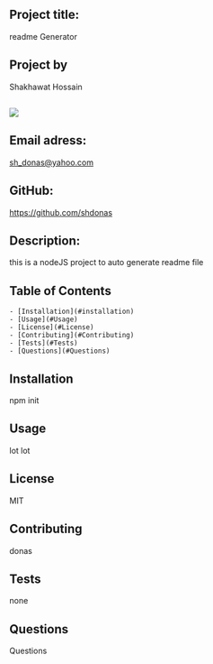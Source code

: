 
## Project title: 
  readme Generator
   
## Project by 
  Shakhawat Hossain
##
  ![](https://avatars3.githubusercontent.com/u/25496922?v=4)
## Email adress: 
  sh_donas@yahoo.com
## GitHub: 
  https://github.com/shdonas

## Description: 
  this is a nodeJS project to auto generate readme file
## Table of Contents

    - [Installation](#installation)
    - [Usage](#Usage)
    - [License](#License)
    - [Contributing](#Contributing)
    - [Tests](#Tests)
    - [Questions](#Questions)
  
## Installation 
  npm init
  
## Usage
  lot lot
  
## License
  MIT
  
## Contributing
  donas
  
## Tests
  none
  
## Questions
  Questions